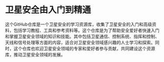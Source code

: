 # 卫星安全由入门到精通
 这个GitHub仓库是一个卫星安全的学习资源库，收集了卫星安全的入门和高级资料，包括学习教程、工具和参考资料等。这个仓库是为了帮助安全爱好者快速入门和掌握卫星安全领域的知识和技能。其中包括卫星通信、控制系统、指挥和控制、天线和信号处理等方面的内容，适合对卫星安全领域感兴趣的人士学习和探索。同时，这个仓库也欢迎卫星安全领域的专家和爱好者参与贡献，共同建设这个资源库，推动卫星安全领域的发展。
